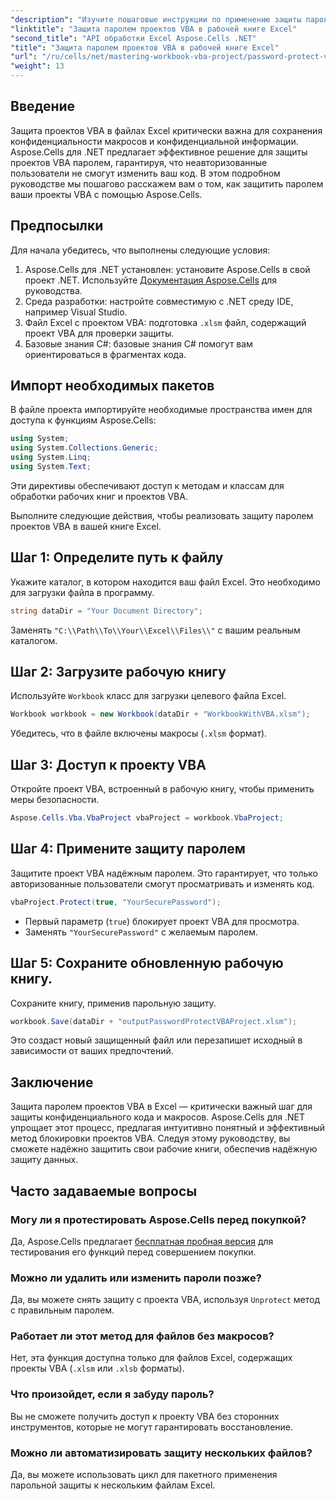 ```yaml
---
"description": "Изучите пошаговые инструкции по применению защиты паролем для защиты макросов и конфиденциального кода от несанкционированного доступа."
"linktitle": "Защита паролем проектов VBA в рабочей книге Excel"
"second_title": "API обработки Excel Aspose.Cells .NET"
"title": "Защита паролем проектов VBA в рабочей книге Excel"
"url": "/ru/cells/net/mastering-workbook-vba-project/password-protect-vba-projects/"
"weight": 13
---
```


## Введение

Защита проектов VBA в файлах Excel критически важна для сохранения конфиденциальности макросов и конфиденциальной информации. Aspose.Cells для .NET предлагает эффективное решение для защиты проектов VBA паролем, гарантируя, что неавторизованные пользователи не смогут изменить ваш код. В этом подробном руководстве мы пошагово расскажем вам о том, как защитить паролем ваши проекты VBA с помощью Aspose.Cells.

## Предпосылки

Для начала убедитесь, что выполнены следующие условия:

1. Aspose.Cells для .NET установлен: установите Aspose.Cells в свой проект .NET. Используйте [Документация Aspose.Cells](https://reference.aspose.com/cells/net/) для руководства.
2. Среда разработки: настройте совместимую с .NET среду IDE, например Visual Studio.
3. Файл Excel с проектом VBA: подготовка `.xlsm` файл, содержащий проект VBA для проверки защиты.
4. Базовые знания C#: базовые знания C# помогут вам ориентироваться в фрагментах кода.

## Импорт необходимых пакетов

В файле проекта импортируйте необходимые пространства имен для доступа к функциям Aspose.Cells:

```csharp
using System;
using System.Collections.Generic;
using System.Linq;
using System.Text;
```

Эти директивы обеспечивают доступ к методам и классам для обработки рабочих книг и проектов VBA.

Выполните следующие действия, чтобы реализовать защиту паролем проектов VBA в вашей книге Excel.

## Шаг 1: Определите путь к файлу

Укажите каталог, в котором находится ваш файл Excel. Это необходимо для загрузки файла в программу.

```csharp
string dataDir = "Your Document Directory";
```

Заменять `"C:\\Path\\To\\Your\\Excel\\Files\\"` с вашим реальным каталогом.

## Шаг 2: Загрузите рабочую книгу

Используйте `Workbook` класс для загрузки целевого файла Excel.

```csharp
Workbook workbook = new Workbook(dataDir + "WorkbookWithVBA.xlsm");
```

Убедитесь, что в файле включены макросы (`.xlsm` формат).

## Шаг 3: Доступ к проекту VBA

Откройте проект VBA, встроенный в рабочую книгу, чтобы применить меры безопасности.

```csharp
Aspose.Cells.Vba.VbaProject vbaProject = workbook.VbaProject;
```

## Шаг 4: Примените защиту паролем

Защитите проект VBA надёжным паролем. Это гарантирует, что только авторизованные пользователи смогут просматривать и изменять код.

```csharp
vbaProject.Protect(true, "YourSecurePassword");
```

- Первый параметр (`true`) блокирует проект VBA для просмотра.
- Заменять `"YourSecurePassword"` с желаемым паролем.

## Шаг 5: Сохраните обновленную рабочую книгу.

Сохраните книгу, применив парольную защиту.

```csharp
workbook.Save(dataDir + "outputPasswordProtectVBAProject.xlsm");
```

Это создаст новый защищенный файл или перезапишет исходный в зависимости от ваших предпочтений.

## Заключение

Защита паролем проектов VBA в Excel — критически важный шаг для защиты конфиденциального кода и макросов. Aspose.Cells для .NET упрощает этот процесс, предлагая интуитивно понятный и эффективный метод блокировки проектов VBA. Следуя этому руководству, вы сможете надёжно защитить свои рабочие книги, обеспечив надёжную защиту данных.

## Часто задаваемые вопросы

### Могу ли я протестировать Aspose.Cells перед покупкой?
Да, Aspose.Cells предлагает [бесплатная пробная версия](https://releases.aspose.com/) для тестирования его функций перед совершением покупки.

### Можно ли удалить или изменить пароли позже?
Да, вы можете снять защиту с проекта VBA, используя `Unprotect` метод с правильным паролем.

### Работает ли этот метод для файлов без макросов?
Нет, эта функция доступна только для файлов Excel, содержащих проекты VBA (`.xlsm` или `.xlsb` форматы).

### Что произойдет, если я забуду пароль?
Вы не сможете получить доступ к проекту VBA без сторонних инструментов, которые не могут гарантировать восстановление.

### Можно ли автоматизировать защиту нескольких файлов?
Да, вы можете использовать цикл для пакетного применения парольной защиты к нескольким файлам Excel.
